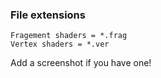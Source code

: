 ### File extensions

```
Fragement shaders = *.frag  
Vertex shaders = *.ver
```

Add a screenshot if you have one!
